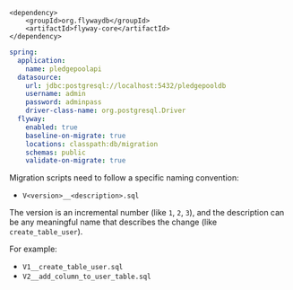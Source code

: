 ````` 
<dependency>
    <groupId>org.flywaydb</groupId>
    <artifactId>flyway-core</artifactId>
</dependency>

`````

````` yml
spring:
  application:
    name: pledgepoolapi
  datasource:
    url: jdbc:postgresql://localhost:5432/pledgepooldb
    username: admin
    password: adminpass
    driver-class-name: org.postgresql.Driver
  flyway:
    enabled: true
    baseline-on-migrate: true
    locations: classpath:db/migration
    schemas: public
    validate-on-migrate: true

`````

Migration scripts need to follow a specific naming convention:

- `V<version>__<description>.sql`

The version is an incremental number (like `1`, `2`, `3`), and the description can be any meaningful name that describes the change (like `create_table_user`).

For example:

- `V1__create_table_user.sql`
- `V2__add_column_to_user_table.sql`
